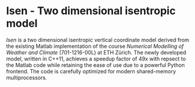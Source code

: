Isen - Two dimensional isentropic model
==================

*Isen* is a two dimensional isentropic vertical coordinate model derived from the existing Matlab implementation of the course *Numerical Modelling of Weather and Climate* (701-1216-00L) at ETH Zürich. The newly developed model, written in C++11, achieves a speedup factor of 49x with repsect to the Matlab code while retaining the ease of use due to a powerful Python frontend. The code is carefully optimized for modern shared-memory multiprocessors.